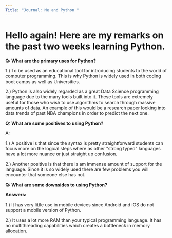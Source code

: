 ```yaml
---
Title: "Journal: Me and Python "
---
```


# Hello again! Here are my remarks on the past two weeks learning Python.

**Q: What are the primary uses for Python?**

1.) To be used as an educational tool for introducing students to the world of computer programming. This is why Python is widely used in both coding boot camps as well as Universities.

2.) Python is also widely regarded as a great Data Science programming language due to the many tools built into it. These tools are extremely useful for those who wish to use algorithms to search through massive amounts of data. An example of this would be a research paper looking into data trends of past NBA champions in order to predict the next one.

**Q: What are some positives to using Python?**

A: 

1.) A positive is that since the syntax is pretty straightforward students can focus more on the logical steps where as other "strong typed" languages have a lot more nuance or just straight up confusion.

2.) Another positive is that there is am immense amount of support for the language. Since it is so widely used there are few problems you will encounter that someone else has not.


**Q: What are some downsides to using Python?**

**Answers:**

1.) It has very little use in mobile devices since Android and iOS do not support a mobile version of Python.

2.) It uses a lot more RAM than your typical programming language. It has no multithreading capabilities which creates a bottleneck in memory allocation.